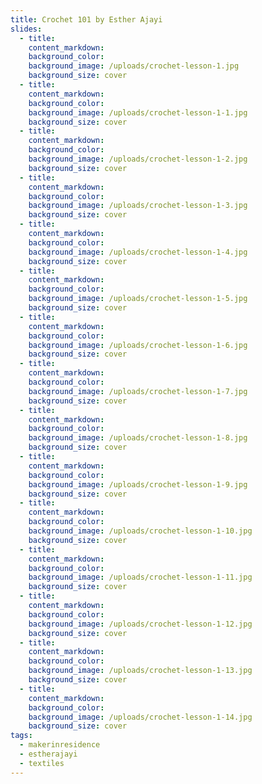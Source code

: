 ```yaml
---
title: Crochet 101 by Esther Ajayi
slides:
  - title:
    content_markdown:
    background_color:
    background_image: /uploads/crochet-lesson-1.jpg
    background_size: cover
  - title:
    content_markdown:
    background_color:
    background_image: /uploads/crochet-lesson-1-1.jpg
    background_size: cover
  - title:
    content_markdown:
    background_color:
    background_image: /uploads/crochet-lesson-1-2.jpg
    background_size: cover
  - title:
    content_markdown:
    background_color:
    background_image: /uploads/crochet-lesson-1-3.jpg
    background_size: cover
  - title:
    content_markdown:
    background_color:
    background_image: /uploads/crochet-lesson-1-4.jpg
    background_size: cover
  - title:
    content_markdown:
    background_color:
    background_image: /uploads/crochet-lesson-1-5.jpg
    background_size: cover
  - title:
    content_markdown:
    background_color:
    background_image: /uploads/crochet-lesson-1-6.jpg
    background_size: cover
  - title:
    content_markdown:
    background_color:
    background_image: /uploads/crochet-lesson-1-7.jpg
    background_size: cover
  - title:
    content_markdown:
    background_color:
    background_image: /uploads/crochet-lesson-1-8.jpg
    background_size: cover
  - title:
    content_markdown:
    background_color:
    background_image: /uploads/crochet-lesson-1-9.jpg
    background_size: cover
  - title:
    content_markdown:
    background_color:
    background_image: /uploads/crochet-lesson-1-10.jpg
    background_size: cover
  - title:
    content_markdown:
    background_color:
    background_image: /uploads/crochet-lesson-1-11.jpg
    background_size: cover
  - title:
    content_markdown:
    background_color:
    background_image: /uploads/crochet-lesson-1-12.jpg
    background_size: cover
  - title:
    content_markdown:
    background_color:
    background_image: /uploads/crochet-lesson-1-13.jpg
    background_size: cover
  - title:
    content_markdown:
    background_color:
    background_image: /uploads/crochet-lesson-1-14.jpg
    background_size: cover
tags:
  - makerinresidence
  - estherajayi
  - textiles
---
```

